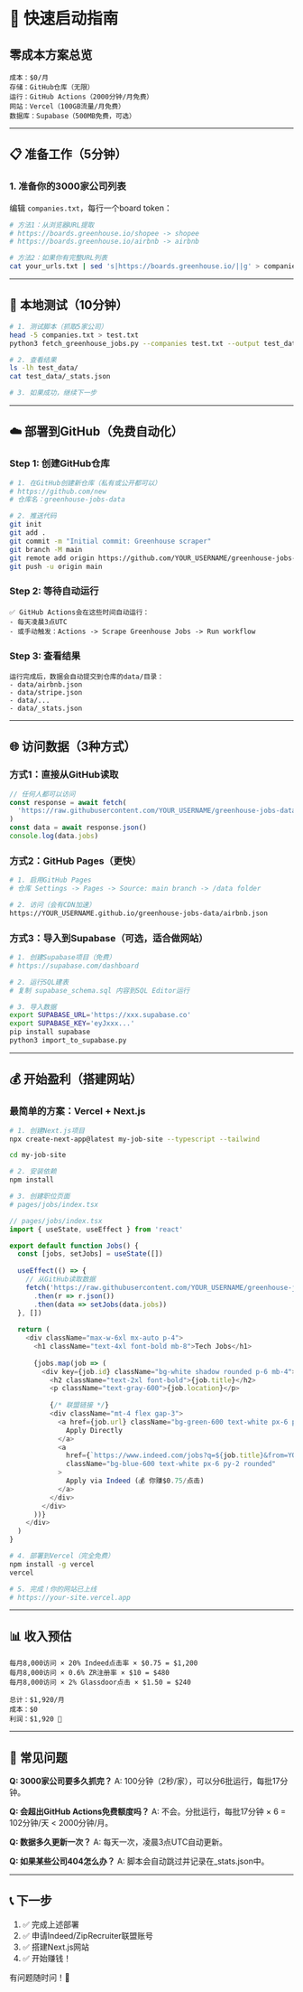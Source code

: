 # 🚀 快速启动指南

## 零成本方案总览

```
成本：$0/月
存储：GitHub仓库（无限）
运行：GitHub Actions（2000分钟/月免费）
网站：Vercel（100GB流量/月免费）
数据库：Supabase（500MB免费，可选）
```

---

## 📋 准备工作（5分钟）

### 1. 准备你的3000家公司列表

编辑 `companies.txt`，每行一个board token：

```bash
# 方法1：从浏览器URL提取
# https://boards.greenhouse.io/shopee -> shopee
# https://boards.greenhouse.io/airbnb -> airbnb

# 方法2：如果你有完整URL列表
cat your_urls.txt | sed 's|https://boards.greenhouse.io/||g' > companies.txt
```

---

## 🏃 本地测试（10分钟）

```bash
# 1. 测试脚本（抓取5家公司）
head -5 companies.txt > test.txt
python3 fetch_greenhouse_jobs.py --companies test.txt --output test_data

# 2. 查看结果
ls -lh test_data/
cat test_data/_stats.json

# 3. 如果成功，继续下一步
```

---

## ☁️ 部署到GitHub（免费自动化）

### Step 1: 创建GitHub仓库

```bash
# 1. 在GitHub创建新仓库（私有或公开都可以）
# https://github.com/new
# 仓库名：greenhouse-jobs-data

# 2. 推送代码
git init
git add .
git commit -m "Initial commit: Greenhouse scraper"
git branch -M main
git remote add origin https://github.com/YOUR_USERNAME/greenhouse-jobs-data.git
git push -u origin main
```

### Step 2: 等待自动运行

```
✅ GitHub Actions会在这些时间自动运行：
- 每天凌晨3点UTC
- 或手动触发：Actions -> Scrape Greenhouse Jobs -> Run workflow
```

### Step 3: 查看结果

```
运行完成后，数据会自动提交到仓库的data/目录：
- data/airbnb.json
- data/stripe.json
- data/...
- data/_stats.json
```

---

## 🌐 访问数据（3种方式）

### 方式1：直接从GitHub读取

```javascript
// 任何人都可以访问
const response = await fetch(
  'https://raw.githubusercontent.com/YOUR_USERNAME/greenhouse-jobs-data/main/data/airbnb.json'
)
const data = await response.json()
console.log(data.jobs)
```

### 方式2：GitHub Pages（更快）

```bash
# 1. 启用GitHub Pages
# 仓库 Settings -> Pages -> Source: main branch -> /data folder

# 2. 访问（会有CDN加速）
https://YOUR_USERNAME.github.io/greenhouse-jobs-data/airbnb.json
```

### 方式3：导入到Supabase（可选，适合做网站）

```bash
# 1. 创建Supabase项目（免费）
# https://supabase.com/dashboard

# 2. 运行SQL建表
# 复制 supabase_schema.sql 内容到SQL Editor运行

# 3. 导入数据
export SUPABASE_URL='https://xxx.supabase.co'
export SUPABASE_KEY='eyJxxx...'
pip install supabase
python3 import_to_supabase.py
```

---

## 💰 开始盈利（搭建网站）

### 最简单的方案：Vercel + Next.js

```bash
# 1. 创建Next.js项目
npx create-next-app@latest my-job-site --typescript --tailwind

cd my-job-site

# 2. 安装依赖
npm install

# 3. 创建职位页面
# pages/jobs/index.tsx
```

```typescript
// pages/jobs/index.tsx
import { useState, useEffect } from 'react'

export default function Jobs() {
  const [jobs, setJobs] = useState([])
  
  useEffect(() => {
    // 从GitHub读取数据
    fetch('https://raw.githubusercontent.com/YOUR_USERNAME/greenhouse-jobs-data/main/data/airbnb.json')
      .then(r => r.json())
      .then(data => setJobs(data.jobs))
  }, [])
  
  return (
    <div className="max-w-6xl mx-auto p-4">
      <h1 className="text-4xl font-bold mb-8">Tech Jobs</h1>
      
      {jobs.map(job => (
        <div key={job.id} className="bg-white shadow rounded p-6 mb-4">
          <h2 className="text-2xl font-bold">{job.title}</h2>
          <p className="text-gray-600">{job.location}</p>
          
          {/* 联盟链接 */}
          <div className="mt-4 flex gap-3">
            <a href={job.url} className="bg-green-600 text-white px-6 py-2 rounded">
              Apply Directly
            </a>
            <a 
              href={`https://www.indeed.com/jobs?q=${job.title}&from=YOUR_INDEED_ID`}
              className="bg-blue-600 text-white px-6 py-2 rounded"
            >
              Apply via Indeed (💰 你赚$0.75/点击)
            </a>
          </div>
        </div>
      ))}
    </div>
  )
}
```

```bash
# 4. 部署到Vercel（完全免费）
npm install -g vercel
vercel

# 5. 完成！你的网站已上线
# https://your-site.vercel.app
```

---

## 📊 收入预估

```
每月8,000访问 × 20% Indeed点击率 × $0.75 = $1,200
每月8,000访问 × 0.6% ZR注册率 × $10 = $480
每月8,000访问 × 2% Glassdoor点击 × $1.50 = $240

总计：$1,920/月
成本：$0
利润：$1,920 🎉
```

---

## 🔧 常见问题

**Q: 3000家公司要多久抓完？**
A: 100分钟（2秒/家），可以分6批运行，每批17分钟。

**Q: 会超出GitHub Actions免费额度吗？**
A: 不会。分批运行，每批17分钟 × 6 = 102分钟/天 < 2000分钟/月。

**Q: 数据多久更新一次？**
A: 每天一次，凌晨3点UTC自动更新。

**Q: 如果某些公司404怎么办？**
A: 脚本会自动跳过并记录在_stats.json中。

---

## 📞 下一步

1. ✅ 完成上述部署
2. ✅ 申请Indeed/ZipRecruiter联盟账号
3. ✅ 搭建Next.js网站
4. ✅ 开始赚钱！

有问题随时问！🚀

